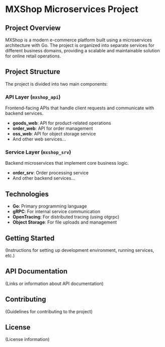 # MXShop Microservices Project

## Project Overview

MXShop is a modern e-commerce platform built using a microservices architecture with Go. The project is organized into separate services for different business domains, providing a scalable and maintainable solution for online retail operations.

## Project Structure

The project is divided into two main components:

### API Layer (`mxshop_api`)

Frontend-facing APIs that handle client requests and communicate with backend services.

- **goods_web**: API for product-related operations
- **order_web**: API for order management
- **oss_web**: API for object storage service
- And other web services...

### Service Layer (`mxshop_srv`)

Backend microservices that implement core business logic.

- **order_srv**: Order processing service
- And other backend services...

## Technologies

- **Go**: Primary programming language
- **gRPC**: For internal service communication
- **OpenTracing**: For distributed tracing (using otgrpc)
- **Object Storage**: For file uploads and management

## Getting Started

(Instructions for setting up development environment, running services, etc.)

## API Documentation

(Links or information about API documentation)

## Contributing

(Guidelines for contributing to the project)

## License

(License information)
